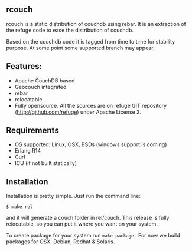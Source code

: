 rcouch
------

rcouch is a static distribution of couchdb using rebar. It is an
extraction of the refuge code to ease the distribution of couchdb. 

Based on the couchdb code it is tagged from time to time for stability
purpose. At some point some supported branch may appear.



## Features:

- Apache CouchDB based
- Geocouch integrated
- rebar
- relocatable 
- Fully opensource. All the sources are on refuge GIT repository
  (http://github.com/refuge) under Apache License 2.

## Requirements

- OS supported: Linux, OSX, BSDs (windows support is coming)
- Erlang R14
- Curl
- ICU (if not built statically)

## Installation

Installation is pretty simple. Just run the command line:

    $ make rel

and it will generate a couch folder in rel/couch. This release is
fully relocatable, so you can put it where you want on your system.


To create package for your system run `make package` . For now we build
packages for OSX, Debian, Redhat & Solaris.
